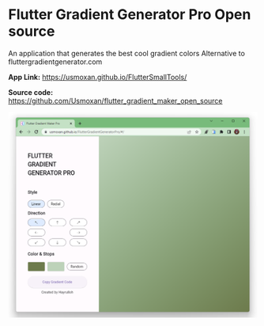 # Flutter Gradient Generator Pro Open source

An application that generates the best cool gradient colors
Alternative to fluttergradientgenerator.com

**App Link:** https://usmoxan.github.io/FlutterSmallTools/

**Source code:** https://github.com/Usmoxan/flutter_gradient_maker_open_source


![alt text](https://github.com/Usmoxan/flutter_gradient_maker_open_source/blob/master/image.png "Screenshot")


